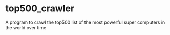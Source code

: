 # top500_crawler
A program to crawl the top500 list of the most powerful super computers in the world over time
